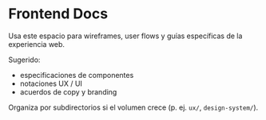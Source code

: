 # Frontend Docs

Usa este espacio para wireframes, user flows y guías específicas de la experiencia web.

Sugerido:
- especificaciones de componentes
- notaciones UX / UI
- acuerdos de copy y branding

Organiza por subdirectorios si el volumen crece (p. ej. `ux/`, `design-system/`).
